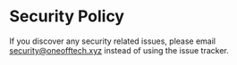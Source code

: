 # Security Policy

If you discover any security related issues, please email security@oneofftech.xyz instead of using the issue tracker.
